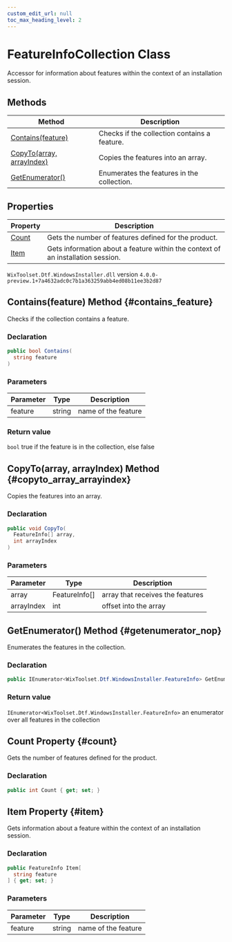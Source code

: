 ```yaml
---
custom_edit_url: null
toc_max_heading_level: 2
---
```

# FeatureInfoCollection Class
Accessor for information about features within the context of an installation session.
## Methods
| Method | Description |
| ------ | ----------- |
| [Contains(feature)](#contains_feature) | Checks if the collection contains a feature. |
| [CopyTo(array, arrayIndex)](#copyto_array_arrayindex) | Copies the features into an array. |
| [GetEnumerator()](#getenumerator_nop) | Enumerates the features in the collection. |
## Properties
| Property | Description |
| ------ | ----------- |
| [Count](#count) | Gets the number of features defined for the product. |
| [Item](#item) | Gets information about a feature within the context of an installation session. |
`WixToolset.Dtf.WindowsInstaller.dll` version `4.0.0-preview.1+7a4632adc0c7b1a363259abb4ed08b11ee3b2d87`
## Contains(feature) Method {#contains_feature}
Checks if the collection contains a feature.
### Declaration
```cs
public bool Contains(
  string feature
)
```
### Parameters
| Parameter | Type | Description |
| --------- | ---- | ----------- |
| feature | string | name of the feature |
### Return value
`bool` true if the feature is in the collection, else false
## CopyTo(array, arrayIndex) Method {#copyto_array_arrayindex}
Copies the features into an array.
### Declaration
```cs
public void CopyTo(
  FeatureInfo[] array,
  int arrayIndex
)
```
### Parameters
| Parameter | Type | Description |
| --------- | ---- | ----------- |
| array | FeatureInfo[] | array that receives the features |
| arrayIndex | int | offset into the array |
## GetEnumerator() Method {#getenumerator_nop}
Enumerates the features in the collection.
### Declaration
```cs
public IEnumerator<WixToolset.Dtf.WindowsInstaller.FeatureInfo> GetEnumerator
```
### Return value
`IEnumerator<WixToolset.Dtf.WindowsInstaller.FeatureInfo>` an enumerator over all features in the collection
## Count Property {#count}
Gets the number of features defined for the product.
### Declaration
```cs
public int Count { get; set; } 
```
## Item Property {#item}
Gets information about a feature within the context of an installation session.
### Declaration
```cs
public FeatureInfo Item[
  string feature
] { get; set; } 
```
### Parameters
| Parameter | Type | Description |
| --------- | ---- | ----------- |
| feature | string | name of the feature |
